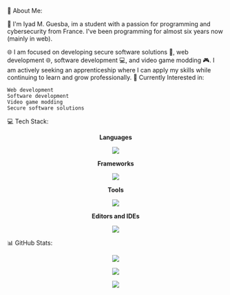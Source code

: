 💫 About Me:

👋 I'm Iyad M. Guesba, im a student with a passion for programming and cybersecurity from France. I've been programming for almost six years now (mainly in web).

🌐 I am focused on developing secure software solutions 🔐, web development 🌐, software development 💻, and video game modding 🎮. I am actively seeking an apprenticeship where I can apply my skills while continuing to learn and grow professionally. 🚀
Currently Interested in:

    Web development
    Software development
    Video game modding
    Secure software solutions

💻 Tech Stack:
<p align="center"><b>Languages</b></p>
<p align="center">
  <a href="https://skillicons.dev">
    <img src="https://skillicons.dev/icons?i=js,java,c,cpp,py,html,css,lua" />
  </a>
</p>
<p align="center"><b>Frameworks</b></p>
<p align="center">
  <a href="https://skillicons.dev">
    <img src="https://skillicons.dev/icons?i=django,react" />
  </a>
</p>
<p align="center"><b>Tools</b></p>
<p align="center">
  <a href="https://skillicons.dev">
    <img src="https://skillicons.dev/icons?i=git,github,oracle" />
  </a>
</p>
<p align="center"><b>Editors and IDEs</b></p>
<p align="center">
  <a href="https://skillicons.dev">
    <img src="https://skillicons.dev/icons?i=vscode,idea,clion" />
  </a>
</p>
📊 GitHub Stats:
<p align="center">
  <img src="https://github-readme-stats.vercel.app/api?username=021user&theme=blueberry&hide_border=false&include_all_commits=true&count_private=true" />
</p>
<p align="center">
  <img src="https://github-readme-streak-stats.herokuapp.com/?user=021user&theme=blueberry&hide_border=false" />
</p>
<p align="center">
  <img src="https://github-readme-stats.vercel.app/api/top-langs/?username=021user&theme=blueberry&hide_border=false&include_all_commits=true&count_private=true&layout=compact" />
</p>
